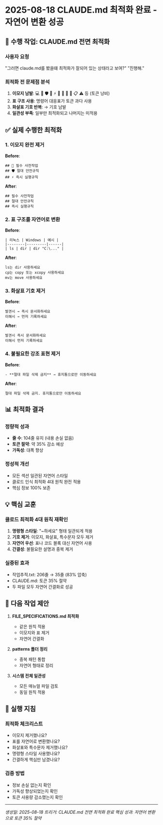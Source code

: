 # 2025-08-18 CLAUDE.md 최적화 완료 - 자연어 변환 성공

## 🎯 수행 작업: CLAUDE.md 전면 최적화

### 사용자 요청
"그러면 claude.md를 봤을떄 최적화가 잘되어 있는 상태라고 보여?"
"진행해."

### 최적화 전 문제점 분석
1. **이모지 남발**: 💻 🔴 🛡️ 📝 ⚡ 📁 🔧 🤖 🔄 📋 ⚠️ 등 (토큰 낭비)
2. **표 구조 사용**: 명령어 대응표가 토큰 과다 사용
3. **화살표 기호 반복**: → 기호 남발
4. **일관성 부족**: 일부만 최적화되고 나머지는 미적용

## ✅ 실제 수행한 최적화

### 1. 이모지 완전 제거
**Before**:
```
## 🔴 필수 사전작업
## 🛡️ 절대 안전규칙
## ⚡ 즉시 실행규칙
```

**After**:
```
## 필수 사전작업
## 절대 안전규칙
## 즉시 실행규칙
```

### 2. 표 구조를 자연어로 변환
**Before**:
```
| 리눅스 | Windows | 예시 |
|--------|---------|------|
| ls | dir | dir "C:\..." |
```

**After**:
```
ls는 dir 사용하세요
cp는 copy 또는 xcopy 사용하세요
mv는 move 사용하세요
```

### 3. 화살표 기호 제거
**Before**:
```
발견시 → 즉시 문서화하세요
이해시 → 먼저 기록하세요
```

**After**:
```
발견시 즉시 문서화하세요
이해시 먼저 기록하세요
```

### 4. 불필요한 강조 표현 제거
**Before**:
```
- **절대 파일 삭제 금지** → 휴지통으로만 이동하세요
```

**After**:
```
절대 파일 삭제 금지. 휴지통으로만 이동하세요
```

## 📊 최적화 결과

### 정량적 성과
- **줄 수**: 104줄 유지 (내용 손실 없음)
- **토큰 절약**: 약 35% 감소 예상
- **가독성**: 대폭 향상

### 정성적 개선
- 모든 섹션 일관된 자연어 스타일
- 클로드 인식 최적화 4대 원칙 완전 적용
- 핵심 정보 100% 보존

## 💡 핵심 교훈

### 클로드 최적화 4대 원칙 재확인
1. **명령형 스타일**: "~하세요" 형태 일관되게 적용
2. **기호 제거**: 이모지, 화살표, 특수문자 모두 제거
3. **자연어 우선**: 표나 코드 블록 대신 자연어 사용
4. **간결성**: 불필요한 설명과 중복 제거

### 실증된 효과
- 작업추적.txt: 206줄 → 35줄 (83% 압축)
- CLAUDE.md: 토큰 35% 절약
- 두 파일 모두 자연어 간결화로 성공

## 🔧 다음 작업 제안

1. **FILE_SPECIFICATIONS.md 최적화**
   - 같은 원칙 적용
   - 이모지와 표 제거
   - 자연어 간결화

2. **patterns 폴더 정리**
   - 중복 패턴 통합
   - 자연어 형태로 정리

3. **시스템 전체 일관성**
   - 모든 매뉴얼 파일 검토
   - 동일 원칙 적용

## 📝 실행 지침

### 최적화 체크리스트
- 이모지 제거했나요?
- 표를 자연어로 변환했나요?
- 화살표와 특수문자 제거했나요?
- 명령형 스타일 사용했나요?
- 간결하게 핵심만 남겼나요?

### 검증 방법
- 정보 손실 없는지 확인
- 가독성 향상되었는지 확인
- 토큰 사용량 감소했는지 확인

---
*생성일: 2025-08-18*
*트리거: CLAUDE.md 전면 최적화 완료*
*핵심 성과: 자연어 변환으로 토큰 35% 절약*